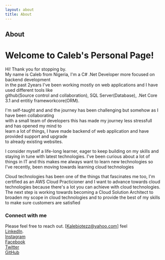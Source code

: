 ```yaml
---
layout: about
title: About
---
```


## About

# Welcome to Caleb's Personal Page!

<p> Hi! Thank you for stopping by. <br>
My name is Caleb from Nigeria, I'm a C# .Net Developer more focused on backend development <br>
in the past 2years I've been working mostly on web applications and I have used different tools like <br>
github(Source control and collaboration), SQL Server(Database), .Net Core 3.1 and entitiy frameworkcore(ORM).
</p> 

<p> I'm self-taught and and the journey has been challenging but somehow as I have been collaborating <br>
with a small team of developers this has made my journey less stressfull and has opened my mind to <br>
learn a lot of things, I have made backend of web application and have provided support and upgrade <br>
to already existing websites. </P>

<p> I consider myself a life-long learner, eager to keep building on my skills and staying in tune with latest technologies.
I've been curious about a lot of things in IT and this makes me always want to learn new technologies so I've recently, been moving towards learning cloud technologies </p>

<p> Cloud technologies has been one of the things that fascinates me too, I'm certified as an AWS Cloud Practicioner and I want to advance towards cloud technologies because there's a lot you can achieve with cloud technologies. <br>
The next step is working towards becoming a Cloud Solution Architect to broaden my scope in cloud technologies
and to provide the best of my skills to make sure customers are satisfied </p>

### Connect with me
Please feel free to reach out.
[Kalebiotezz@yahoo.com] feel <br>
[LinkedIn](https://www.linkedin.com/in/caleb-emmanuel-246555176/). <br>
[Instagram](https://www.instagram.com/_your_village_boy/) <br>
[Facebook](https://fb.com/Calebio10) <br>
[Twitter](https://twitter.com/Caleb08088) <br>
[GitHub](https://github.com/Calebio) <br>